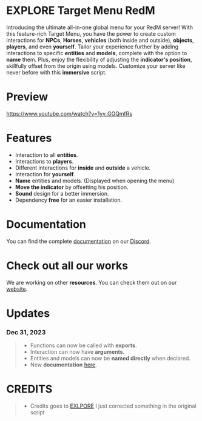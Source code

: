 # EXPLORE Target Menu RedM
Introducing the ultimate all-in-one global menu for your RedM server! With this feature-rich Target Menu, you have the power to create custom interactions for **NPCs**, **Horses**, **vehicles** (both inside and outside), **objects**, **players**, and even **yourself**. Tailor your experience further by adding interactions to specific **entities** and **models**, complete with the option to **name** them. Plus, enjoy the flexibility of adjusting the **indicator's position**, skillfully offset from the origin using models. Customize your server like never before with this **immersive** script.

# Preview
https://www.youtube.com/watch?v=1yv_GGQmfRs

# Features
- Interaction to all **entities**.
- Interactions to **players**.
- Different interactions for **inside** and **outside** a vehicle.
- Interaction for **yourself**.
- **Name** entities and models. (Displayed when opening the menu)
- **Move the indicator** by offsetting his position.
- **Sound** design for a better immersion.
- Dependency **free** for an easier installation.

# Documentation
You can find the complete [documentation](https://discord.com/channels/957638068465201172/1167396858176475136) on our [Discord](https://discord.gg/DnW5vvhkUc).

# Check out all our works
We are working on other **resources**. You can check them out on our [website](https://www.gta-explore.com/#services).

# Updates
### Dec 31, 2023
> - Functions can now be called with **exports**.
> - Interaction can now have **arguments**.
> - Entities and models can now be **named directly** when declared.
> - New **documentation** [here](https://rdr3docs.gta-explore.com/target-menu).

# CREDITS
> - Credits goes to [EXLPORE](https://github.com/GTA-EXPLORE) I just corrected something in the original script

